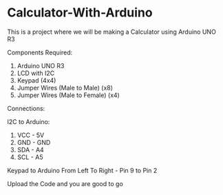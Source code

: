 # Calculator-With-Arduino


This is a project where we will be making a Calculator using Arduino UNO R3


Components Required:
1. Arduino UNO R3
2. LCD with I2C
3. Keypad (4x4)
4. Jumper Wires (Male to Male) (x8)
5. Jumper Wires (Male to Female) (x4)


Connections:

I2C to Arduino:
1. VCC - 5V
2. GND - GND
3. SDA - A4
4. SCL - A5

Keypad to Arduino
From Left To Right - Pin 9 to Pin 2

Upload the Code and you are good to go
